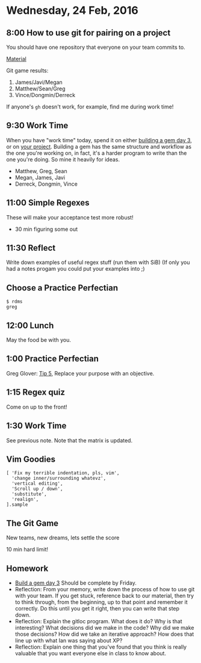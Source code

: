 Wednesday, 24 Feb, 2016
=======================


8:00 How to use git for pairing on a project
--------------------------------------------

You should have one repository that everyone on your team commits to.

[Material](https://github.com/CodePlatoon/curriculum/blob/master/phase1/how_to_use_git_for_pairing_on_a_project.md)

Git game results:

1. James/Javi/Megan
2. Matthew/Sean/Greg
3. Vince/Dongmin/Derreck

If anyone's `gh` doesn't work, for example, find me during work time!


9:30 Work Time
--------------

When you have "work time" today, spend it on either
[building a gem day 3](https://github.com/turingschool/lesson_plans/blob/master/electives/building-a-gem/Day3.md),
or on [your project](https://github.com/CodePlatoon/curriculum/blob/master/phase1/notes-project.md).
Building a gem has the same structure and workflow as the one
you're working on, in fact, it's a harder program to write than the one you're doing.
So mine it heavily for ideas.

* Matthew, Greg, Sean
* Megan, James, Javi
* Derreck, Dongmin, Vince


11:00 Simple Regexes
--------------------

These will make your acceptance test more robust!

* 30 min figuring some out


11:30 Reflect
-------------

Write down examples of useful regex stuff (run them with SiB)
(If only you had a notes progam you could put your examples into ;)


Choose a Practice Perfectian
----------------------------

```
$ rdms
greg
```


12:00 Lunch
-----------

May the food be with you.


1:00 Practice Perfectian
------------------------

Greg Glover: [Tip 5](https://github.com/CodePlatoon/practice-perfect/blob/master/05-replace-your-purpose-with-an-objective.md),
Replace your purpose with an objective.


1:15 Regex quiz
---------------

Come on up to the front!


1:30 Work Time
---------------

See previous note.
Note that the matrix is updated.


Vim Goodies
-----------

```
[ 'Fix my terrible indentation, pls, vim',
  'change inner/surrounding whatevz',
  'vertical editing',
  'Scroll up / down',
  'substitute',
  'realign',
].sample
```

The Git Game
------------

New teams, new dreams, lets settle the score

10 min hard limit!



Homework
--------

* [Build a gem day 3](https://github.com/turingschool/lesson_plans/blob/master/electives/building-a-gem/Day3.md)
  Should be complete by Friday.
* Reflection: From your memory, write down the process of how to use git with your team.
  If you get stuck, reference back to our material, then try to think through,
  from the beginning, up to that point and remember it correctly. Do this
  until you get it right, then you can write that step down.
* Reflection: Explain the gitloc program. What does it do? Why is that interesting?
  What decisions did we make in the code? Why did we make those decisions?
  How did we take an iterative approach? How does that line up with what
  Ian was saying about XP?
* Reflection: Explain one thing that you've found that you think is really valuable
  that you want everyone else in class to know about.
